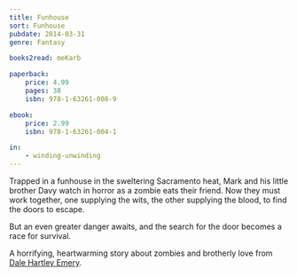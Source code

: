 ```yaml
---
title: Funhouse
sort: Funhouse
pubdate: 2014-03-31
genre: Fantasy

books2read: meKarb

paperback:
    price: 4.99
    pages: 38
    isbn: 978-1-63261-008-9

ebook:
    price: 2.99
    isbn: 978-1-63261-004-1

in:
    - winding-unwinding
---
```


Trapped in a funhouse in the sweltering Sacramento heat,
Mark and his little brother Davy
watch in horror as a zombie eats their friend.
Now they must work together,
one supplying the wits,
the other supplying the blood,
to find the doors to escape.

But an even greater danger awaits,
and the search for the door becomes a race for survival.

A horrifying, heartwarming story
about zombies and brotherly love
from [Dale Hartley Emery](http://dalehartleyemery.com).
